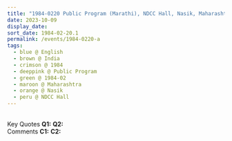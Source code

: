 ```yaml
---
title: "1984-0220 Public Program (Marathi), NDCC Hall, Nasik, Maharashtra, India"
date: 2023-10-09
display_date: 
sort_date: 1984-02-20.1
permalink: /events/1984-0220-a
tags:
  - blue @ English
  - brown @ India
  - crimson @ 1984
  - deeppink @ Public Program
  - green @ 1984-02
  - maroon @ Maharashtra
  - orange @ Nasik
  - peru @ NDCC Hall
---
```


<br>

<wave-list>
  <list-title color="DarkSeaGreen" width="55">Key Quotes</list-title>
  <list-item color="BlanchedAlmond" width="280"><b>Q1:</b> <i></i></list-item>
  <list-item color="Lavender" width="280"><b>Q2:</b> <i></i></list-item>
</wave-list>

<br>

<wave-list>
  <list-title color="DarkSeaGreen" width="55">Comments</list-title>
  <list-item color="BlanchedAlmond" width="280"><b>C1:</b> <i></i></list-item>
  <list-item color="Lavender" width="280"><b>C2:</b> <i></i></list-item>
</wave-list>